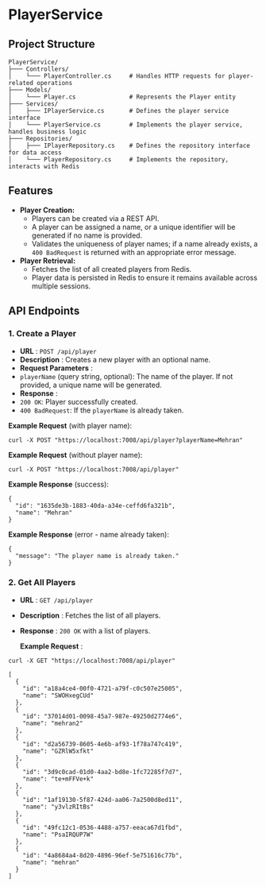 # PlayerService

## Project Structure

```
PlayerService/
├─── Controllers/
│    └─── PlayerController.cs     # Handles HTTP requests for player-related operations
├─── Models/
│    └─── Player.cs               # Represents the Player entity
├─── Services/
│    ├─── IPlayerService.cs       # Defines the player service interface
│    └─── PlayerService.cs        # Implements the player service, handles business logic
├─── Repositories/
│    ├─── IPlayerRepository.cs    # Defines the repository interface for data access
│    └─── PlayerRepository.cs     # Implements the repository, interacts with Redis

```

## **Features**

- **Player Creation:**
  - Players can be created via a REST API.
  - A player can be assigned a name, or a unique identifier will be generated if no name is provided.
  - Validates the uniqueness of player names; if a name already exists, a `400 BadRequest` is returned with an appropriate error message.
- **Player Retrieval:**
  - Fetches the list of all created players from Redis.
  - Player data is persisted in Redis to ensure it remains available across multiple sessions.

## **API Endpoints**

### 1. **Create a Player**

- **URL** : `POST /api/player`
- **Description** : Creates a new player with an optional name.
- **Request Parameters** :
- `playerName` (query string, optional): The name of the player. If not provided, a unique name will be generated.
- **Response** :
- `200 OK`: Player successfully created.
- `400 BadRequest`: If the `playerName` is already taken.

**Example Request** (with player name):

```
curl -X POST "https://localhost:7008/api/player?playerName=Mehran"

```

**Example Request** (without player name):

```
curl -X POST "https://localhost:7008/api/player"
```

**Example Response** (success):

```
{
  "id": "1635de3b-1883-40da-a34e-ceffd6fa321b",
  "name": "Mehran"
}

```

**Example Response** (error - name already taken):

```
{
  "message": "The player name is already taken."
}
```

### 2. **Get All Players**

- **URL** : `GET /api/player`
- **Description** : Fetches the list of all players.
- **Response** : `200 OK` with a list of players.

  **Example Request** :

```
curl -X GET "https://localhost:7008/api/player"

```

```
[
  {
    "id": "a18a4ce4-00f0-4721-a79f-c0c507e25005",
    "name": "SWOHxegCUd"
  },
  {
    "id": "37014d01-0098-45a7-987e-49250d2774e6",
    "name": "mehran2"
  },
  {
    "id": "d2a56739-8605-4e6b-af93-1f78a747c419",
    "name": "GZRlW5xfkt"
  },
  {
    "id": "3d9c0cad-01d0-4aa2-bd8e-1fc72285f7d7",
    "name": "te+mFFVe+k"
  },
  {
    "id": "1af19130-5f87-424d-aa06-7a2500d8ed11",
    "name": "y3vlzRItBs"
  },
  {
    "id": "49fc12c1-0536-4488-a757-eeaca67d1fbd",
    "name": "PsaIRQUP7W"
  },
  {
    "id": "4a8684a4-8d20-4896-96ef-5e751616c77b",
    "name": "mehran"
  }
]
```
